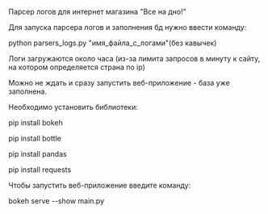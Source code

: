 
Парсер логов для интернет магазина "Все на дно!"


Для запуска парсера логов и заполнения бд нужно ввести команду:

python parsers_logs.py "имя_файла_с_логами"(без кавычек)

Логи загружаются около часа (из-за лимита запросов в минуту к сайту, на котором определяется страна по ip)

Можно не ждать и сразу запустить веб-приложение - база уже заполнена.


Необходимо установить библиотеки:

pip install bokeh

pip install bottle

pip install pandas

pip install requests


Чтобы запустить веб-приложение введите команду: 

bokeh serve --show main.py


